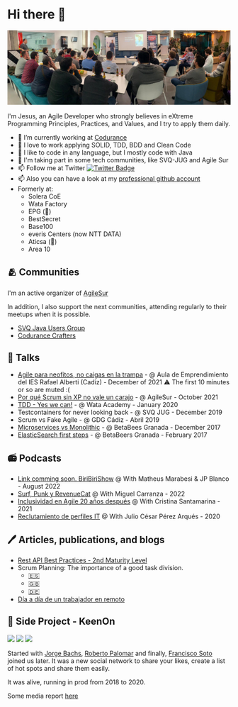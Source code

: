 # Hi there 👋

![Alt text](images/tdd_speech.jpeg)

I'm Jesus, an Agile Developer who strongly believes in eXtreme Programming Principles, Practices, and Values, and I try to apply them daily.

- 🔭 I’m currently working at [Codurance](https://www.codurance.com/about-us/our-people/)
- 💬 I love to work applying SOLID, TDD, BDD and Clean Code
- 🌱 I like to code in any language, but I mostly code with Java
- 👯 I'm taking part in some tech communities, like SVQ-JUG and Agile Sur
- 📫 Follow me at Twitter [![Twitter Badge](https://img.shields.io/twitter/follow/geeksusma?style=social])](https://twitter.com/geeksusma)
- 📫 Also you can have a look at my [professional github account](https://github.com/geeksusma-cdr)
- Formerly at:
  - Solera CoE
  - Wata Factory
  - EPG (:zombie:)
  - BestSecret
  - Base100
  - everis Centers (now NTT DATA)
  - Aticsa (:zombie:)
  - Area 10
  
## :people_hugging: Communities

I'm an active organizer of [AgileSur](https://www.meetup.com/es-ES/agile-sur/)

In addition, I also support the next communities, attending regularly to their meetups when it is possible.

* [SVQ Java Users Group](https://www.meetup.com/svqjug/?_locale=es-ES)
* [Codurance Crafters](https://www.meetup.com/es-ES/codurance-craft-events/)

## :microphone: Talks

* [Agile para neofitos, no caigas en la trampa](https://www.youtube.com/watch?v=URaOdvW-Co0) - @ Aula de Emprendimiento del IES Rafael Alberti (Cadiz) - December of 2021 :warning: The first 10 minutes or so are muted :(
* [Por qué Scrum sin XP no vale un carajo](https://www.youtube.com/watch?v=kccvWjhg9Yw) - @ AgileSur - October 2021
* [TDD - Yes we can!](https://github.com/geeksusma/tdd-example) - @ Wata Academy - January 2020
* Testcontainers for never looking back - @ SVQ JUG - December 2019
* Scrum vs Fake Agile - @ GDG Cádiz - Abril 2019
* [Microservices vs Monolithic](https://www.youtube.com/watch?v=EBrudXtdsmY) - @ BetaBees Granada - December 2017
* [ElasticSearch first steps](https://www.youtube.com/watch?v=z0HQJfdpRV0) - @ BetaBeers Granada - February 2017

## :radio: Podcasts

* [Link comming soon. BiriBiriShow]() @ With Matheus Marabesi & JP Blanco - August 2022
* [Surf, Punk y RevenueCat](https://trabajoenremoto.com/podcast/surf-punk-revenue-cat) @ With Miguel Carranza - 2022
* [Inclusividad en Agile 20 años después](https://trabajoenremoto.com/podcast/surf-punk-revenue-cat) @ With Cristina Santamarina - 2021
* [Reclutamiento de perfiles IT](https://trabajoenremoto.com/podcast/reclutamiento-perfiles-it) @ With Julio César Pérez Arqués - 2020

## :pen: Articles, publications, and blogs

* [Rest API Best Practices - 2nd Maturity Level](https://github.com/geeksusma/rest-2nd-level)
* Scrum Planning: The importance of a good task division.
  * [:es:](https://wata.es/es/scrum-planning-la-importancia-de-un-buen-tasking/)
  * [:uk:](https://wata.es/scrum-planning-the-importance-of-good-task-division/)
  * [:de:](https://wata.es/de/scrum-planning-die-bedeutung-einer-guten-aufgabenteilung/)
* [Día a día de un trabajador en remoto](https://trabajoenremoto.com/blog/dia-de-un-trabajador-remoto-jesus-maria-villar)


## :zombie: Side Project - KeenOn

![](https://is4-ssl.mzstatic.com/image/thumb/Purple113/v4/8e/95/61/8e9561ef-d8ef-f540-a94d-2de774e81c01/pr_source.png/750x750bb.jpeg)
![](https://is5-ssl.mzstatic.com/image/thumb/Purple123/v4/27/cc/d2/27ccd26a-81ff-71ab-7c46-e214f02d69a3/pr_source.png/750x750bb.jpeg)
![](https://is1-ssl.mzstatic.com/image/thumb/Purple113/v4/15/83/6b/15836bd1-c7e6-2896-943d-e0ad404b1cff/pr_source.png/750x750bb.jpeg)


Started with [Jorge Bachs](https://es.linkedin.com/in/jorge-bachs-rubio-7743175b), [Roberto Palomar](https://es.linkedin.com/in/roberto-palomar-ux) and finally, [Francisco Soto](https://es.linkedin.com/in/francisco-jos%C3%A9-soto-portillo-4557382b) joined us later. It was a new social network
to share your likes, create a list of hot spots and share them easily.

It was alive, running in prod from 2018 to 2020.

Some media report [here](https://blog.masmovil.es/keenon-la-aplicacion-para-compartir-lo-que-mas-te-gusta-de-una-ciudad/)
